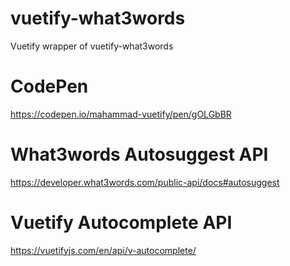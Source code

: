 # vuetify-what3words
Vuetify wrapper of vuetify-what3words

# CodePen
https://codepen.io/mahammad-vuetify/pen/gOLGbBR

# What3words Autosuggest API 
https://developer.what3words.com/public-api/docs#autosuggest

# Vuetify Autocomplete API
https://vuetifyjs.com/en/api/v-autocomplete/
